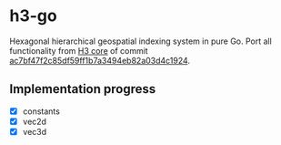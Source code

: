 # h3-go

Hexagonal hierarchical geospatial indexing system in pure Go. Port all functionality from [H3 core](https://github.com/uber/h3) of commit [ac7bf47f2c85df59ff1b7a3494eb82a03d4c1924](https://github.com/uber/h3/tree/ac7bf47f2c85df59ff1b7a3494eb82a03d4c1924).

## Implementation progress

- [X] constants
- [X] vec2d
- [X] vec3d